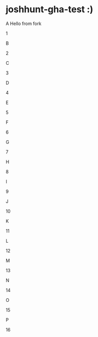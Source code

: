 # joshhunt-gha-test :)

A Hello from fork

1

B

2

C

3

D

4

E

5

F

6

G

7

H

8

I

9

J

10

K

11

L

12

M

13

N

14

O

15

P

16
